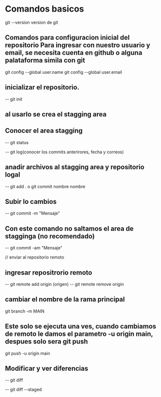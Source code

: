 # Comandos basicos
git --version version de git

## Comandos para configuracion inicial del repositorio Para ingresar con nuestro usuario y email, se necesita cuenta en github o alguna palataforma simila con git

git config --global user.name
git config --global user.email

## inicializar el repositorio.

-- git init

## al usarlo se crea el stagging area

## Conocer el area stagging

-- git status

-- git log(conocer los commits anterirores, fecha y correos)

## anadir archivos al stagging area y repositorio logal

-- git add . o git commit nombre nombre 

## Subir lo cambios

-- git commit -m "Mensaje"

## Con este comando no saltamos el area de stagginga (no recomendado)

-- git commit -am "Mensaje"

// enviar al repositorio remoto
## ingresar repositrorio remoto
-- git remote add origin (origen)
-- git remote remove origin
## cambiar el nombre de la rama principal

git branch -m MAIN

## Este solo se ejecuta una ves, cuando cambiamos de remoto le damos el parametro -u origin main, despues solo sera git push

git push -u origin main

## Modificar y ver diferencias

-- git diff

-- git diff --staged